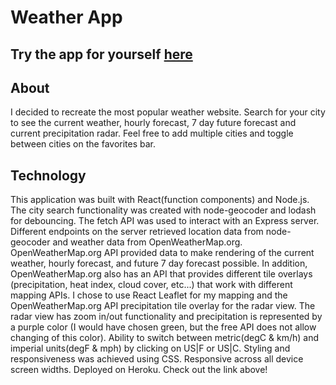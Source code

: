 # Weather App

## Try the app for yourself [here](https://jesses-weather-source.herokuapp.com/)

## About
I decided to recreate the most popular weather website. Search for your city to see the current weather, hourly forecast, 7 day future forecast and current precipitation radar. Feel free to add multiple cities and toggle between cities on the favorites bar.  

## Technology
This application was built with React(function components) and Node.js. The city search functionality was created with node-geocoder and lodash for debouncing. The fetch API was used to interact with an Express server. Different endpoints on the server retrieved location data from node-geocoder and weather data from OpenWeatherMap.org. OpenWeatherMap.org API provided data to make rendering of the current weather, hourly forecast, and future 7 day forecast possible. In addition, OpenWeatherMap.org also has an API that provides different tile overlays (precipitation, heat index, cloud cover, etc...) that work with different mapping APIs. I chose to use React Leaflet for my mapping and the OpenWeatherMap.org API precipitation tile overlay for the radar view. The radar view has zoom in/out functionality and precipitation is represented by a purple color (I would have chosen green, but the free API does not allow changing of this color). Ability to switch between metric(degC & km/h) and imperial units(degF & mph) by clicking on US|F or US|C. Styling and responsiveness was achieved using CSS. Responsive across all device screen widths. Deployed on Heroku. Check out the link above!




